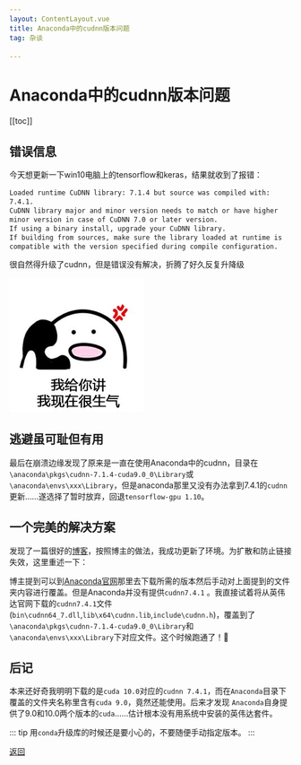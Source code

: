 ```yaml
---
layout: ContentLayout.vue
title: Anaconda中的cudnn版本问题
tag: 杂谈

---
```

# Anaconda中的cudnn版本问题

[[toc]]

## 错误信息
今天想更新一下win10电脑上的tensorflow和keras，结果就收到了报错：

```shell
Loaded runtime CuDNN library: 7.1.4 but source was compiled with: 7.4.1. 
CuDNN library major and minor version needs to match or have higher minor version in case of CuDNN 7.0 or later version.
If using a binary install, upgrade your CuDNN library. 
If building from sources, make sure the library loaded at runtime is compatible with the version specified during compile configuration.
```

很自然得升级了cudnn，但是错误没有解决，折腾了好久反复升降级

![](./angry.jpg)

## 逃避虽可耻但有用

最后在崩溃边缘发现了原来是一直在使用Anaconda中的cudnn，目录在`\anaconda\pkgs\cudnn-7.1.4-cuda9.0_0\Library`或`\anaconda\envs\xxx\Library`，但是anaconda那里又没有办法拿到7.4.1的`cudnn`更新……遂选择了暂时放弃，回退`tensorflow-gpu 1.10`。

## 一个完美的解决方案

发现了一篇很好的[博客](https://blog.csdn.net/Tilamy/article/details/88616201)，按照博主的做法，我成功更新了环境。为扩散和防止链接失效，这里重述一下：

博主提到可以到[Anaconda官网](https://anaconda.org/anaconda/cudnn/files)那里去下载所需的版本然后手动对上面提到的文件夹内容进行覆盖。但是Anaconda并没有提供`cudnn7.4.1` 。我直接试着将从英伟达官网下载的`cudnn7.4.1`文件(`bin\cudnn64_7.dll`,`lib\x64\cudnn.lib`,`include\cudnn.h`)，覆盖到了`\anaconda\pkgs\cudnn-7.1.4-cuda9.0_0\Library`和`\anaconda\envs\xxx\Library`下对应文件。这个时候跑通了！:tada:

## 后记

本来还好奇我明明下载的是`cuda 10.0`对应的`cudnn 7.4.1`，而在`Anaconda`目录下覆盖的文件夹名称里含有`cuda 9.0`，竟然还能使用。后来才发现 `Anaconda`自身提供了9.0和10.0两个版本的`cuda`……估计根本没有用系统中安装的英伟达套件。

::: tip
用`conda`升级库的时候还是要小心的，不要随便手动指定版本。
:::




[返回](/zh/blogs/)

